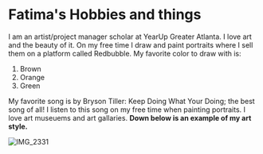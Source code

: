 # Fatima's Hobbies and things

I am an artist/project manager scholar at YearUp Greater Atlanta. I love art and the beauty of it.
On my free time I draw and paint portraits where I sell them on a platform called Redbubble. 
My favorite color to draw with is:
1. Brown
2. Orange
3. Green

My favorite song is by Bryson Tiller: Keep Doing What Your Doing; the best song of all! I listen to this song on my free time when painting portraits. 
I love art museuems and art gallaries. 
**Down below is an example of my art style.**

![IMG_2331](https://github.com/fsheriff3/FatimaTest/assets/139291978/84699ba2-b01a-41fb-af67-41c2b61378b0)
